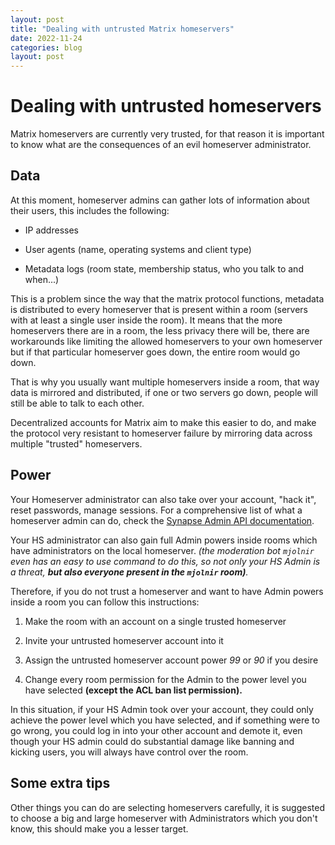 ```yaml
---
layout: post
title: "Dealing with untrusted Matrix homeservers"
date: 2022-11-24
categories: blog
layout: post
---
```


# Dealing with untrusted homeservers

Matrix homeservers are currently very trusted, for that reason it is important to know what are the consequences of an evil homeserver administrator.

## **Data**

At this moment, homeserver admins can gather lots of information about their users, this includes the following:

- IP addresses

- User agents (name, operating systems and client type)

- Metadata logs (room state, membership status, who you talk to and when...)

This is a problem since the way that the matrix protocol functions, metadata is distributed to every homeserver that is present within a room (servers with at least a single user inside the room). It means that the more homeservers there are in a room, the less privacy there will be, there are workarounds like limiting the allowed homeservers to your own homeserver but if that particular homeserver goes down, the entire room would go down. 

That is why you usually want multiple homeservers inside a room, that way data is mirrored and distributed, if one or two servers go down, people will still be able to talk to each other.

Decentralized accounts for Matrix aim to make this easier to do, and make the protocol very resistant to homeserver failure by mirroring data across multiple "trusted" homeservers.

## **Power**

Your Homeserver administrator can also take over your account, "hack it", reset passwords, manage sessions. For a comprehensive list of what a homeserver admin can do, check the [Synapse Admin API documentation](https://matrix-org.github.io/synapse/latest/usage/administration/admin_api/index.html). 

Your HS administrator can also gain full Admin powers inside rooms which have administrators on the local homeserver. *(the moderation bot `mjolnir` even has an easy to use command to do this, so not only your HS Admin is a threat, **but also everyone present in the `mjolnir` room)**.*

Therefore, if you do not trust a homeserver and want to have Admin powers inside a room you can follow this instructions:

1. Make the room with an account on a single trusted homeserver

2. Invite your untrusted homeserver account into it

3. Assign the untrusted homeserver account power *99* or *90* if you desire

4. Change every room permission for the Admin to the power level you have selected **(except the ACL ban list permission).**

In this situation, if your HS Admin took over your account, they could only achieve the power level which you have selected, and if something were to go wrong, you could log in into your other account and demote it, even though your HS admin could do substantial damage like banning and kicking users, you will always have control over the room.

## Some extra tips

Other things you can do are selecting homeservers carefully, it is suggested to choose a big and large homeserver with Administrators which you don't know, this should make you a lesser target.
